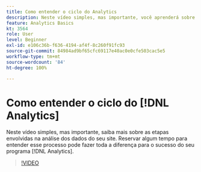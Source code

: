 ```yaml
---
title: Como entender o ciclo do Analytics
description: Neste vídeo simples, mas importante, você aprenderá sobre as etapas envolvidas na análise dos dados do seu site. O tempo necessário para entender esse processo pode fazer toda a diferença para o sucesso do programa do Analytics.
feature: Analytics Basics
kt: 3564
role: User
level: Beginner
exl-id: e106c36b-f636-4194-af4f-8c260f91fc93
source-git-commit: 84984ad9bf65cfc69117e40ac0e0cfe503cac5e5
workflow-type: tm+mt
source-wordcount: '84'
ht-degree: 100%

---
```


# Como entender o ciclo do [!DNL Analytics]

Neste vídeo simples, mas importante, saiba mais sobre as etapas envolvidas na análise dos dados do seu site. Reservar algum tempo para entender esse processo pode fazer toda a diferença para o sucesso do seu programa [!DNL Analytics].

>[!VIDEO](https://video.tv.adobe.com/v/35881/?quality=12&learn=on&captions=por_br)
